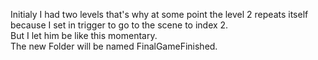 Initialy I had two levels that's why at some point the level 2 repeats itself because I set in trigger to go to the scene to index 2.<br>
But I let him be like this momentary.<br>
The new Folder will be named FinalGameFinished.<br>
